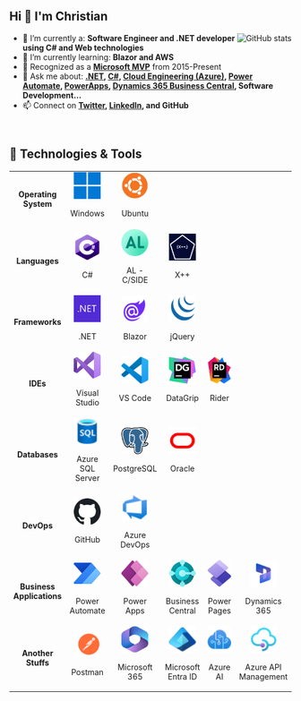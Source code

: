 <h2>Hi 👋 I'm Christian</h2>

<a  href="#">
<img  src="https://github.com/cmasdev/github-stats/blob/master/generated/overview.svg#gh-light-mode-only" alt="GitHub stats" align="right" />
</a>

- 🔭 I’m currently a: **Software Engineer and .NET developer using C# and Web technologies**
- 🌱 I’m currently learning: **Blazor and AWS**
- 🏅 Recognized as a **[Microsoft MVP](https://mvp.microsoft.com/en-US/MVP/profile/079507f9-3c9a-e411-93f2-9cb65495d3c4)** from 2015-Present
- 💬 Ask me about: **[.NET](https://dotnet.microsoft.com/en-us/), [C#](https://learn.microsoft.com/en-us/dotnet/csharp/tour-of-csharp/), [Cloud Engineering (Azure)](https://azure.microsoft.com/en-us), [Power Automate](https://powerautomate.microsoft.com/en-us/), [PowerApps](https://powerapps.microsoft.com/en-us/), [Dynamics 365 Business Central](https://dynamics.microsoft.com/en-us/business-central/overview/), Software Development...**
- 📫 Connect on **[Twitter](https://twitter.com/christianamado), [LinkedIn](https://www.linkedin.com/in/christianamado/), and GitHub**  
<br />

<h2>🔧 Technologies & Tools</h2>
<table>
	<tr>
		<td align="center" width="150">
			<p><b>Operating System</b></p>
		</td>
		<td align="center" width="96">
			<a href="https://www.microsoft.com/en-us/windows" target="_blank">
				<img src="img/windows.svg" width="48" height="48" alt="Windows" title="Windows" />
			</a>
			<p>Windows</p>
		</td>
		<td align="center" width="96">
			<a href="https://ubuntu.com/desktop" target="_blank">
				<img src="./img/Ubuntu.png" width="48" height="48" alt="Ubuntu" title="Ubuntu" />
			</a>
			<p>Ubuntu</p>
		</td>
		<td align="center" width="96">
		  &nbsp;
		</td>
		<td align="center" width="96">
		  &nbsp;
		</td>
		<td align="center" width="96">
		  &nbsp;
		</td>
	</tr>
	<tr>
		<td align="center" width="150">
			<p><b>Languages</b></p>
		</td>
		<td align="center" width="96">
		  <a href="https://learn.microsoft.com/en-us/dotnet/csharp/" target="_blank">
			<img src="./img/csharp.png" width="48" height="48" alt="C#" title="C#" />
		  </a>
		  <p>C#</p>
		</td>
		<td align="center" width="96">
		  <a href="https://learn.microsoft.com/en-us/dynamics365/business-central/dev-itpro/developer/devenv-programming-in-al" target="_blank">
			<img src="./img/AL.png" width="48" height="48" alt="AL" title="AL" />
		  </a>
		  <p>AL - C/SIDE</p>
		</td>
		<td align="center" width="96">
		  <a href="https://learn.microsoft.com/en-us/dynamicsax-2012/developer/x-language-programming-guide" target="_blank">
			<img src="./img/xplus.png" width="48" height="48" alt="X++" title="X++" />
		  </a>
		  <p>X++</p>
		</td>
		<td align="center" width="96">
		  &nbsp;
		  <!--a href="https://go.dev/" target="_blank">
			<img src="./img/golang.svg" width="48" height="48" alt="Go" title="Go" />
		  </a>
		  <p>Go</p-->
		</td>
		<td align="center" width="96">
		  &nbsp;
		  <!--a href="https://www.python.org/" target="_blank">
			<img src="./img/python.png" width="48" height="48" alt="Python" title="Python" />
		  </a>
		  <p>Python</p-->
		</td>
	</tr>
	<tr>
		<td align="center" width="150">
			<p><b>Frameworks</b></p>
		</td>
		<td align="center" width="96">
			<a href="https://dotnet.microsoft.com/en-us/" target="_blank">
				<img src="./img/dotnet.png" width="48" height="48" alt=".NET" title=".NET" />
			</a>
			<p>.NET</p>
		</td>
		<td align="center" width="96">
		  <a href="https://dotnet.microsoft.com/en-us/apps/aspnet/web-apps/blazor" target="_blank">
			<img src="./img/blazor.svg" width="48" height="48" alt="Blazor" title="Blazor" />
		  </a>
		  <p>Blazor</p>
		</td>
		<td align="center" width="96">
		  <a href="https://jquery.com/" target="_blank">
			<img src="./img/jquery-seeklogo.svg" width="48" height="48" alt="jQuery" title="jQuery" />
		  </a>
		  <p>jQuery</p>
		</td>
		<td align="center" width="96">
		  &nbsp;
		</td>
		<td align="center" width="96">
		  &nbsp;
		</td>
	</tr>
	<tr>
		<td align="center" width="150">
			<p><b>IDEs</b></p>
		</td>
		<td align="center" width="96">
		  <a href="https://visualstudio.microsoft.com/vs/" target="_blank">
			<img src="./img/visual-studio.svg" width="48" height="48" alt="Visual Studio" title="Visual Studio" />
		  </a>
		  <p>Visual Studio</p>
		</td>
		<td align="center" width="96">
		  <a href="https://code.visualstudio.com/" target="_blank">
			<img src="./img/vs-code.svg" width="48" height="48" alt="Visual Studio Code" title="Visual Studio Code" />
		  </a>
		  <p>VS Code</p>
		</td>
		<td align="center" width="96">
		  <a href="https://www.jetbrains.com/datagrip/" target="_blank">
			<img src="./img/DataGrip.svg" width="48" height="48" alt="JetBrains DataGrip" title="JetBrains DataGrip" />
		  </a>
		  <p>DataGrip</p>
		</td>
		<td align="center" width="96">
		  <a href="https://www.jetbrains.com/rider/" target="_blank">
			<img src="./img/rider.svg" width="48" height="48" alt="JetBrains Rider" title="JetBrains Rider" />
		  </a>
		  <p>Rider</p>
		</td>
		<td align="center" width="96">
		  &nbsp;
		</td>
	</tr>
	<tr>
		<td align="center" width="150">
			<p><b>Databases</b></p>
		</td>
		<td align="center" width="96">
		  <a href="https://azure.microsoft.com/en-us/products/azure-sql/" target="_blank">
			<img src="./img/azure-sql.svg" width="48" height="48" alt="Azure SQL Server" title="Azure SQL Server" />
		  </a>
		  <p>Azure SQL Server</p>
		</td>
		<td align="center" width="96">
		  <a href="https://www.postgresql.org/" target="_blank">
			<img src="./img/postgresql.png" width="48" height="48" alt="PostgreSQL" title="PostgreSQL" />
		  </a>
		  <p>PostgreSQL</p>
		</td>
		<td align="center" width="96">
		  <a href="https://www.oracle.com/" target="_blank">
			<img src="./img/oracle.svg" width="48" height="48" alt="Oracle" title="Oracle" />
		  </a>
		  <p>Oracle</p>
		</td>
		<td align="center" width="96">
		  &nbsp;
		</td>
		<td align="center" width="96">
		  &nbsp;
		</td>
	</tr>
	<tr>
		<td align="center" width="150">
			<p><b>DevOps</b></p>
		</td>
		<td align="center" width="96">
		  <a href="https://github.com/" target="_blank">
			<img src="./img/github.svg" width="48" height="48" alt="GitHub" title="GitHub" />
		  </a>
		  <p>GitHub</p>
		</td>
		<td align="center" width="96">
		  <a href="https://azure.microsoft.com/en-us/services/devops/" target="_blank">
			<img src="./img/azure-devops.svg" width="48" height="48" alt="Azure DevOps" title="Azure DevOps" />
		  </a>
		  <p>Azure DevOps</p>
		</td>
		<td align="center" width="96">
		  &nbsp;
		</td>
		<td align="center" width="96">
		  &nbsp;
		</td>
		<td align="center" width="96">
		  &nbsp;
		</td>
	</tr>
	<tr>
		<td align="center" width="150">
			<p><b>Business Applications</b></p>
		</td>
		<td align="center" width="96">
		  <a href="https://powerautomate.microsoft.com/en-us/" target="_blank">
			<img src="./img/power-automate.svg" width="48" height="48" alt="Power Automate" title="Power Automate" />
		  </a>
		  <p>Power Automate</p>
		</td>
		<td align="center" width="96">
		  <a href="https://powerapps.microsoft.com/en-us/" target="_blank">
			<img src="./img/power-apps.svg" width="48" height="48" alt="Power Apps" title="Power Apps" />
		  </a>
		  <p>Power Apps</p>
		</td>
		<td align="center" width="96">
		  <a href="https://dynamics.microsoft.com/en-us/business-central/overview/" target="_blank">
			<img src="./img/business-central.svg" width="48" height="48" alt="Business Central" title="Business Central" />
		  </a>
		  <p>Business Central</p>
		</td>
		<td align="center" width="96">
		  <a href="https://www.microsoft.com/en-us/power-platform/products/power-pages" target="_blank">
			<img src="./img/power-pages.png" width="48" height="48" alt="Power Pages" title="Power Pages" />
		  </a>
		  <p>Power Pages</p>
		</td>
		<td align="center" width="96">
		  <a href="https://www.microsoft.com/en-us/dynamics-365" target="_blank">
			<img src="./img/dynamics-365.png" width="48" height="48" alt="Dynamics 365" title="Dynamics 365" />
		  </a>
		  <p>Dynamics 365</p>
		</td>
	</tr>
	<tr>
		<td align="center" width="150">
			<p><b>Another Stuffs</b></p>
		</td>
		<td align="center" width="96">
		  <a href="https://www.postman.com/" target="_blank">
			<img src="./img/postman.svg" width="48" height="48" alt="Postman" title="Postman" />
		  </a>
		  <p>Postman</p>
		</td>
		<td align="center" width="96">
		  <a href="https://www.microsoft.com/en-us/microsoft-365/" target="_blank">
			<img src="./img/microsoft-365.svg" width="48" height="48" alt="Microsoft 365" title="Microsoft 365" />
		  </a>
		  <p>Microsoft 365</p>
		</td>
		<td align="center" width="96">
		  <a href="https://www.microsoft.com/en-us/security/business/microsoft-entra" target="_blank">
			<img src="./img/entra-identity.svg" width="48" height="48" alt="Microsoft Entra ID" title="Microsoft Entra ID" />
		  </a>
		  <p>Microsoft Entra ID</p>
		</td>
		<td align="center" width="96">
		  <a href="https://azure.microsoft.com/en-us/solutions/ai" target="_blank">
			<img src="./img/azure-cognitive-services.svg" width="48" height="48" alt="Azure AI" title="Azure AI" />
		  </a>
		  <p>Azure AI</p>
		</td>
		<td align="center" width="96">
		  <a href="https://azure.microsoft.com/en-us/products/api-management" target="_blank">
			<img src="./img/api-management-services.svg" width="48" height="48" alt="Azure API Management" title="Azure API Management" />
		  </a>
		  <p>Azure API Management</p>
		</td>
	</tr>
</table>
